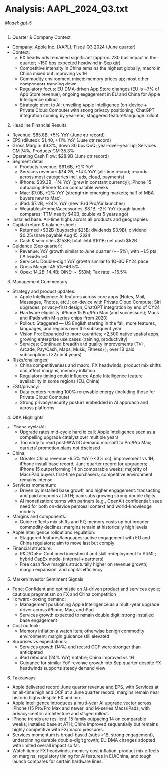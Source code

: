 # Analysis: AAPL_2024_Q3.txt

*Model: gpt-5*

---

1) Quarter & Company Context
- Company: Apple Inc. (AAPL); Fiscal Q3 2024 (June quarter)
- Context:
  - FX headwinds remained significant (approx. 230 bps impact in the quarter; ~150 bps expected headwind in Sep qtr)
  - Competitive intensity in China remains the highest globally; macro in China mixed but improving vs 1H
  - Commodity environment mixed: memory prices up; most other components trending down
  - Regulatory focus: EU DMA-driven App Store changes (EU is ~7% of App Store revenue), ongoing engagement in EU and China for Apple Intelligence rollout
  - Strategic pivot to AI: unveiling Apple Intelligence (on-device + Private Cloud Compute) with strong privacy positioning; ChatGPT integration coming by year-end; staggered feature/language rollout

2) Headline Financial Results
- Revenue: $85.8B, +5% YoY (June qtr record)
- EPS (diluted): $1.40, +11% YoY (June qtr record)
- Gross Margin: 46.3%, down 30 bps QoQ; year-over-year up; Services GM 74%, Products GM 35.3%
- Operating Cash Flow: $28.9B (June qtr record)
- Segment detail:
  - Products revenue: $61.6B, +2% YoY
  - Services revenue: $24.2B, +14% YoY (all-time record; records across most categories incl. ads, cloud, payments)
  - iPhone: $39.3B, -1% YoY (grew in constant currency); iPhone 15 outpacing iPhone 14 on comparable weeks
  - Mac: $7.0B, +2% YoY (strength in emerging markets; half of MBA buyers new to Mac)
  - iPad: $7.2B, +24% YoY (new iPad Pro/Air launches)
  - Wearables/Home/Accessories: $8.1B, -2% YoY (tough launch compares; TTM nearly $40B, double vs 5 years ago)
- Installed base: All-time highs across all products and geographies
- Capital return & balance sheet:
  - Returned >$32B (buybacks $26B; dividends $3.9B); dividend $0.25/share payable Aug 15, 2024
  - Cash & securities $153B; total debt $101B; net cash $52B
- Guidance (Sep quarter):
  - Revenue: YoY growth similar to June quarter (~+5%), with ~1.5 pts FX headwind
  - Services: Double-digit YoY growth similar to 1Q–3Q FY24 pace
  - Gross Margin: 45.5%–46.5%
  - Opex: $14.2B–$14.4B; OINE: ~-$50M; Tax rate: ~16.5%

3) Management Commentary
- Strategy and product updates:
  - Apple Intelligence: AI features across core apps (Notes, Mail, Messages, Photos, etc.); on-device with Private Cloud Compute; Siri upgrades; privacy-first design; ChatGPT integration by end of CY24
  - Hardware eligibility: iPhone 15 Pro/Pro Max (and successors); Macs and iPads with M-series chips (from 2020)
  - Rollout: Staggered — US English starting in the fall; more features, languages, and regions over the subsequent year
  - Vision Pro: Expanded to more countries; >2,500 native spatial apps; growing enterprise use cases (training, productivity)
  - Services: Continued breadth and quality improvements (TV+, Arcade, Pay/Cash, Maps, Music, Fitness+); over 1B paid subscriptions (>2x in 4 years)
- Risks/challenges:
  - China competitiveness and macro; FX headwinds; product mix shifts can affect margins; memory inflation
  - Regulatory timing could influence Apple Intelligence feature availability in some regions (EU, China)
- ESG/privacy:
  - Data centers running 100% renewable energy (including those for Private Cloud Compute)
  - Strong privacy/security posture embedded in AI approach and across platforms

4) Q&A Highlights
- iPhone cycle/AI:
  - Upgrade rates mid-cycle hard to call; Apple Intelligence seen as a compelling upgrade catalyst over multiple years
  - Too early to read post-WWDC demand mix shift to Pro/Pro Max; carriers’ promotion plans not disclosed
- China:
  - Greater China revenue -6.5% YoY (-<3% cc); improvement vs 1H; iPhone install base record; June quarter record for upgraders; iPhone 15 outperforming 14 on comparable weeks; majority of Mac/iPad buyers first-time purchasers; competitive environment remains intense
- Services momentum:
  - Driven by installed base growth and higher engagement: transacting and paid accounts at ATH; paid subs growing strong double digits
  - AI monetization: terms with partners (e.g., OpenAI) confidential; sees need for both on-device personal context and world-knowledge models
- Margins and components:
  - Guide reflects mix shifts and FX; memory costs up but broader commodity declines; margins remain at historically high levels
- Apple Intelligence rollout and regulation:
  - Staggered features/languages; active engagement with EU and China regulators; aim to move fast but comply
- Financial structure:
  - R&D/OpEx: Continued investment and skill redeployment to AI/ML; hybrid CapEx model (internal + partners)
  - Free cash flow margins structurally higher on revenue growth, margin expansion, and capital efficiency

5) Market/Investor Sentiment Signals
- Tone: Confident and optimistic on AI-driven product and services cycle; cautious pragmatism on FX and China competition
- Forward-looking demand:
  - Management positioning Apple Intelligence as a multi-year upgrade driver across iPhone, Mac, and iPad
  - Services growth expected to remain double digit; strong installed base engagement
- Cost outlook:
  - Memory inflation a watch item; otherwise benign commodity environment; margin guidance still elevated
- Surprises vs expectations:
  - Services growth (14%) and record OCF were stronger than anticipated
  - iPad rebound (24% YoY) notable; China improved vs 1H
  - Guidance for similar YoY revenue growth into Sep quarter despite FX headwinds supports steady demand view

6) Takeaways
- Apple delivered record June quarter revenue and EPS, with Services at an all-time high and OCF at a June quarter record; margins remain near historic highs despite FX and mix.
- Apple Intelligence introduces a multi-year AI upgrade vector across iPhone (15 Pro/Pro Max and newer) and M-series Macs/iPads, with privacy-centric architecture and staged rollout.
- iPhone trends are resilient: 15 family outpacing 14 on comparable weeks; installed base at ATH; China improved sequentially but remains highly competitive with FX/macro pressures.
- Services momentum is broad-based (subs >1B, strong engagement), underpinning durable double-digit growth; EU DMA changes adopted with limited overall impact so far.
- Watch items: FX headwinds, memory cost inflation, product mix effects on margins, regulatory timing for AI features in EU/China, and tough launch compares for certain hardware lines.
